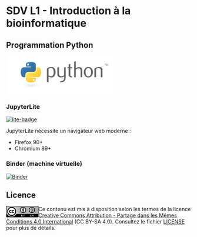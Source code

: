 # SDV L1 - Introduction à la bioinformatique

## Programmation Python

![](img/logo_python.png)

### JupyterLite

[![lite-badge](https://jupyterlite.rtfd.io/en/latest/_static/badge.svg)](https://pierrepo.github.io/intro-bioinfo-python/lab/index.html)

JupyterLite nécessite un navigateur web moderne :

- Firefox 90+
- Chromium 89+

### Binder (machine virtuelle)

[![Binder](https://mybinder.org/badge_logo.svg)](https://mybinder.org/v2/gh/pierrepo/intro-bioinfo-python/HEAD?labpath=content)


## Licence

<img src="img/logo_CC-BY-SA.png" align="left">

Ce contenu est mis à disposition selon les termes de la licence [Creative Commons Attribution - Partage dans les Mêmes Conditions 4.0 International](https://creativecommons.org/licenses/by-sa/4.0/deed.fr) (CC BY-SA 4.0). Consultez le fichier [LICENSE](LICENSE.txt) pour plus de détails.
